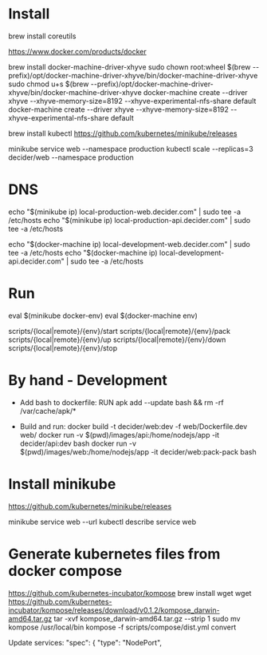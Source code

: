 Install
===========================================================
brew install coreutils

https://www.docker.com/products/docker

brew install docker-machine-driver-xhyve
sudo chown root:wheel $(brew --prefix)/opt/docker-machine-driver-xhyve/bin/docker-machine-driver-xhyve
sudo chmod u+s $(brew --prefix)/opt/docker-machine-driver-xhyve/bin/docker-machine-driver-xhyve
docker-machine create --driver xhyve --xhyve-memory-size=8192 --xhyve-experimental-nfs-share default
docker-machine create --driver xhyve --xhyve-memory-size=8192 --xhyve-experimental-nfs-share default

brew install kubectl
https://github.com/kubernetes/minikube/releases

minikube service web --namespace production
kubectl scale --replicas=3 decider/web --namespace production

DNS
===========================================================
echo "$(minikube ip) local-production-web.decider.com" | sudo tee -a /etc/hosts
echo "$(minikube ip) local-production-api.decider.com" | sudo tee -a /etc/hosts

echo "$(docker-machine ip) local-development-web.decider.com" | sudo tee -a /etc/hosts
echo "$(docker-machine ip) local-development-api.decider.com" | sudo tee -a /etc/hosts

Run
===========================================================
eval $(minikube docker-env)
eval $(docker-machine env)

scripts/{local|remote}/{env}/start
scripts/{local|remote}/{env}/pack
scripts/{local|remote}/{env}/up
scripts/{local|remote}/{env}/down
scripts/{local|remote}/{env}/stop

By hand - Development
===========================================================
- Add bash to dockerfile:
RUN apk add --update bash && rm -rf /var/cache/apk/*

- Build and run:
docker build -t decider/web:dev -f web/Dockerfile.dev web/
docker run -v $(pwd)/images/api:/home/nodejs/app -it decider/api:dev bash
docker run -v $(pwd)/images/web:/home/nodejs/app -it decider/web:pack-pack bash

Install minikube
===========================================================
https://github.com/kubernetes/minikube/releases

minikube service web --url
kubectl describe service web

Generate kubernetes files from docker compose
===========================================================
https://github.com/kubernetes-incubator/kompose
brew install wget
wget https://github.com/kubernetes-incubator/kompose/releases/download/v0.1.2/kompose_darwin-amd64.tar.gz
tar -xvf kompose_darwin-amd64.tar.gz --strip 1
sudo mv kompose /usr/local/bin
kompose -f scripts/compose/dist.yml convert

Update services:
  "spec": {
    "type": "NodePort",
